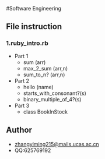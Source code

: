 
#Software Engineering

## File instruction

### 1.ruby_intro.rb

*  Part 1
     * sum (arr)
     * max_2_sum (arr,n)
     * sum_to_n? (arr,n)
* Part 2
    * hello (name)
    * starts_with_consonant?(s)
    * binary_multiple_of_4?(s)
* Part 3
    * class BookInStock

## Author

* zhangyiming215@mails.ucas.ac.cn
* QQ:625769192




